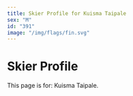 ```yaml
---
title: Skier Profile for Kuisma Taipale
sex: "M"
id: "391"
image: "/img/flags/fin.svg" 
---
```


# Skier Profile

This page is for: Kuisma Taipale.
    